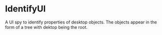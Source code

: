 IdentifyUI
==========

A UI spy to identify properties of desktop objects. The objects appear in the form of a tree with dektop being the root.

